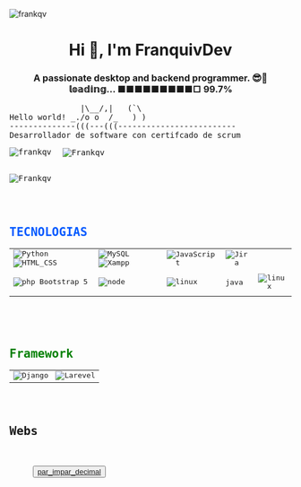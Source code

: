 <!--html-->
<p align="left"> <img src="https://komarev.com/ghpvc/?username=frankqv&theme=algolia&amp;label=Profile%20views&amp;color=0e75b6&amp;style=flat" alt="frankqv "> </p>


<h1 align="center">Hi 👋, I'm FranquivDev</h1>
<h3 align="center">A passionate desktop and backend programmer. 😎🚀  𝕝𝕠𝕒𝕕𝕚𝕟𝕘... ■■■■■■■■■□ 99.7% </h3>
<pre>
               |\__/,|   (`\
Hello world! _./o o  /_   ) )
--------------(((---(((-------------------------
Desarrollador de software con certifcado de scrum
<p> <img align="left" src="https://github-readme-stats.vercel.app/api/top-langs?username=frankqv&theme=algolia&amp;show_icons=true&amp;locale=en&amp;layout=compact" alt="frankqv"> <img align="center" src="https://github-readme-stats.vercel.app/api?username=frankqv&theme=algolia&amp;show_icons=true&amp;locale=en" alt="Frankqv"> </p>
<img align="center" src="https://github-readme-streak-stats.herokuapp.com/?user=Frankqv&theme=algolia&amp;" alt="Frankqv"></p>
     



<table align="center" class="default">
     <tr>
       <h2 style="color: rgb(0, 89, 255)">TECNOLOGIAS</h2>
   </tr>
   <tr>
      <td>
          <img alt="Python" src="https://img.shields.io/badge/Python-blue?style=flat-square](https://img.shields.io/badge/Python-blue?style=flat-square&logo=Python&labelColor=FFFF00&color=000000"> <img alt="HTML_CSS" src="https://img.shields.io/badge/CSS-blue?style=flat-square&logo=internet&label=HTML&labelColor=orange">  
      </td>
      <td>
        <img alt="MySQL" src="https://img.shields.io/badge/MySQL-black?style=flat-square&logo=Mysql&logoColor=white&labelColor=00aae4"> <img alt="Xampp" src="https://img.shields.io/badge/Xampp-black?style=flat-square&logo=Xampp&logoColor=white&labelColor=ffa800">
      </td>
   <!--<td>
        <img alt="androind" src="https://img.shields.io/badge/IDE_AndroidStudio-path?style=flat-square&logo=android&labelColor=ffffff&color=000000">
      </td> -->
      <td>
           <img alt="JavaScript" src="https://img.shields.io/badge/JavaScript-white?logo=JavaScript&logoColor=white&labelColor=ffeb1d&color=000000">
      <td>
           <img alt="Jira" src="https://img.shields.io/badge/❖%20Jira-blue?logo=Jira&labelColor=blue&color=000000">  
      </td>
   </tr>
   <tr>
      <td>
         <p><img alt="php" src="https://img.shields.io/badge/PHP-000000?style=for-the-badge&logo=php&logoColor=white&labelColor=572364"> Bootstrap 5</p>
      </td>
      <td> 
            <img alt="node" src="https://img.shields.io/badge/n⬢de.js-blue?style=flat-square](https://img.shields.io/badge/style=flat-square&logo=node.js&labelColor=000000&color=008f39">  
      </td>
      <td>
        <p><img alt="linux" src="https://img.shields.io/badge/Linux-white?logo=linux&logoColor=000000&labelColor=ffe900&color=000000"</p>
      </td>
      </td>  
      <!--
         <td>
           <img alt="csharp" src="https://img.shields.io/badge/C%23_.NET-path?style=flat-square&logo=.net&labelColor=8A2BE2&color=000000">  
      </td>
      -->
      <td>
           <p>java</p>
      </td>
      <td>
           <img alt="linux" src="https://img.shields.io/badge/Boostrap-path?style=flat&logo=bootstrap&labelColor=ffffff&color=000000">
      </td>
    </tr>
   </table>
   
   
   
   <table align="center" class="default">
        <tr>
          <h2 align="left" style="color: Green">Framework</h2>
      </tr>
      <tr>
         <td > 
               <img alt="Django" src="https://img.shields.io/badge/Django-blue?style=flat-square](https://img.shields.io/badge/Django-blue?style=flat-square&logo=Django&labelColor=008f39&color=000000">  
         </td>
         <td>
           <img alt="Larevel" src="https://img.shields.io/badge/Codeigniter4-FF0000?style=flat-square](style=flat-square&logo=php&labelColor=FFFFFF&color=FF0000"> 
         </td>  
      </tr>
      </table>

<h2>Webs</h2>
   </tr>
     <button><a href="https://frankqv.github.io/par_impar_decimal">par_impar_decimal</a></button>
   </tr>
<!--/html-->
